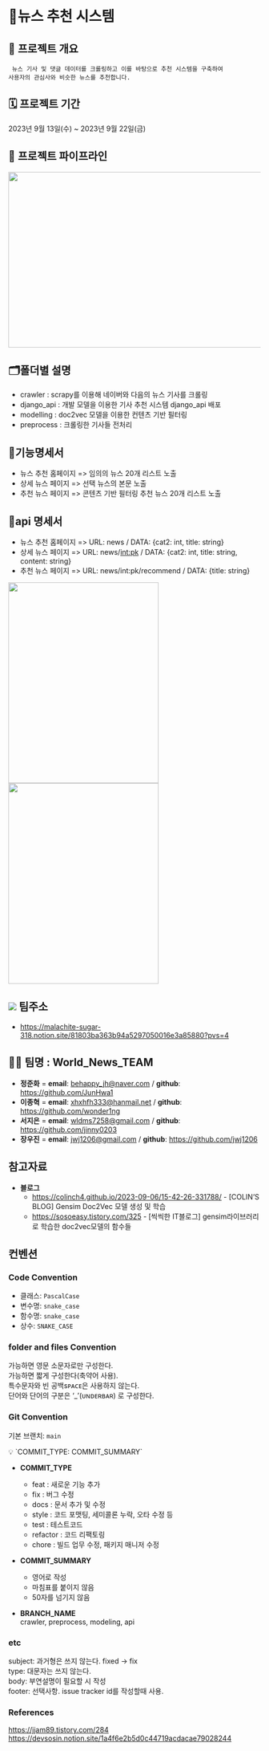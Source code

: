 # 📰뉴스 추천 시스템

## 📢 프로젝트 개요
     뉴스 기사 및 댓글 데이터를 크롤링하고 이를 바탕으로 추천 시스템을 구축하여 
    사용자의 관심사와 비슷한 뉴스를 추천합니다. 

## 🗓️ 프로젝트 기간 
2023년 9월 13일(수) ~ 2023년 9월 22일(금)

## 📝 프로젝트 파이프라인 
<img src="https://github.com/sesac-2023/News_TEAM_6/assets/138412359/89f03c46-0a10-492b-a745-d1d2ddf68b0a" width="600" height="350"/>

## 🗂️폴더별 설명
- crawler : scrapy를 이용해 네이버와 다음의 뉴스 기사를 크롤링
- django_api : 개발 모델을 이용한 기사 추천 시스템 django_api 배포
- modelling : doc2vec 모델을 이용한 컨텐츠 기반 필터링
- preprocess : 크롤링한 기사들 전처리

## 📄기능명세서
- 뉴스 추천 홈페이지 => 임의의 뉴스 20개 리스트 노출
- 상세 뉴스 페이지 => 선택 뉴스의 본문 노출
- 추천 뉴스 페이지 => 콘텐츠 기반 필터링 추천 뉴스 20개 리스트 노출

## 📄api 명세서
- 뉴스 추천 홈페이지 => URL: news / DATA: {cat2: int, title: string}
- 상세 뉴스 페이지 => URL: news/<int:pk> / DATA: {cat2: int, title: string, content: string}
- 추천 뉴스 페이지 => URL: news/int:pk/recommend / DATA: {title: string}

<img src="https://github.com/sesac-2023/News_TEAM_6/assets/138412359/d97aa14c-d2ef-463d-9dff-dfda9629da8c" width="300" height="400"/>
<img src="https://github.com/sesac-2023/News_TEAM_6/assets/138412359/f5c5eaa7-5c62-4ee3-86eb-783acf061c97" width="300" height="400"/>




## <img src="https://img.shields.io/badge/notion-000000?style=for-the-badge&logo=notion&logoColor=white"> 팀주소
- https://malachite-sugar-318.notion.site/81803ba363b94a5297050016e3a85880?pvs=4

## 🤼‍♂️ 팀명 : World_News_TEAM
- **정준화** = **email**: behappy_jh@naver.com / **github**: https://github.com/JunHwa1
- **이종혁** = **email**: xhxhfh333@hanmail.net / **github**: https://github.com/wonder1ng
- **서지은** = **email**: wldms7258@gmail.com / **github**: https://github.com/jinny0203
- **장우진** = **email**: jwj1206@gmail.com / **github**: https://github.com/jwj1206

## 참고자료
- **블로그**
    - https://colinch4.github.io/2023-09-06/15-42-26-331788/ - [COLIN’S BLOG] Gensim Doc2Vec 모델 생성 및 학습
    - https://sosoeasy.tistory.com/325 - [씩씩한 IT블로그] gensim라이브러리로 학습한 doc2vec모델의 함수들





## 컨벤션
### Code Convention

- 클래스: `PascalCase`
- 변수명: `snake_case`
- 함수명: `snake_case`
- 상수: `SNAKE_CASE`

### folder and files Convention
가능하면 영문 소문자로만 구성한다.  
가능하면 짧게 구성한다(축약어 사용).  
특수문자와 빈 공백sᴘᴀᴄᴇ은 사용하지 않는다.  
단어와 단어의 구분은 ‘_’(ᴜɴᴅᴇʀʙᴀʀ) 로 구성한다.  

### Git Convention

기본 브랜치: `main`

<aside>
💡 `COMMIT_TYPE: COMMIT_SUMMARY`

</aside>

- **COMMIT_TYPE**
    - feat : 새로운 기능 추가
    - fix : 버그 수정
    - docs : 문서 추가 및 수정
    - style : 코드 포맷팅, 세미콜론 누락, 오타 수정 등
    - test : 테스트코드
    - refactor : 코드 리팩토링
    - chore : 빌드 업무 수정, 패키지 매니저 수정
- **COMMIT_SUMMARY**
    - 영어로 작성
    - 마침표를 붙이지 않음
    - 50자를 넘기지 않음

- **BRANCH_NAME**  
crawler, preprocess, modeling, api  
  
### etc
subject: 과거형은 쓰지 않는다. fixed -> fix  
type: 대문자는 쓰지 않는다.  
body: 부연설명이 필요할 시 작성  
footer: 선택사항. issue tracker id를 작성할때 사용.  

### References
https://jjam89.tistory.com/284  
https://devsosin.notion.site/1a4f6e2b5d0c44719acdacae79028244
